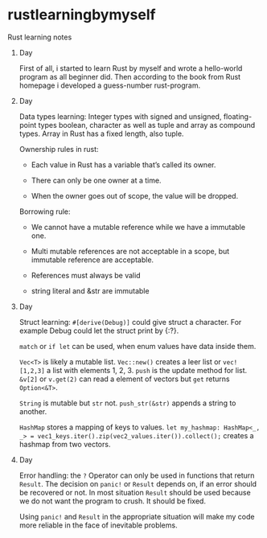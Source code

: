 # rustlearningbymyself
Rust learning notes
1. Day

    First of all, i started to learn Rust by myself and wrote a hello-world program
    as all beginner did. Then according to the book from Rust homepage
    i developed a guess-number rust-program.

2. Day

    Data types learning: Integer types with signed and unsigned, floating-point types
    boolean, character as well as tuple and array as compound types.
    Array in Rust has a fixed length, also tuple.
    
    Ownership rules in rust: 
    
     - Each value in Rust has a variable that’s called its owner.
          
     - There can only be one owner at a time.
          
     - When the owner goes out of scope, the value will be dropped.
     
    Borrowing rule:
    
     - We cannot have a mutable reference while we have a immutable one.
     
     - Multi mutable references are not acceptable in a scope, but immutable
     reference are acceptable.
     
     - References must always be valid
     
     - string literal and &str are immutable
     
3. Day
    
    Struct learning: `#[derive(Debug)]` could give struct a character. For example Debug
    could let the struct print by {:?}.
    
    `match` or `if let` can be used, when enum values have data inside them.
    
    `Vec<T>` is likely a mutable list. `Vec::new()` creates a leer list or `vec![1,2,3]`
    a list with elements 1, 2, 3. `push` is the update method for list. `&v[2]` or `v.get(2)`
    can read a element of vectors but `get` returns `Option<&T>`.
    
    `String` is mutable but `str` not. `push_str(&str)` appends a string to another.
    
    `HashMap` stores a mapping of keys to values. `let my_hashmap: HashMap<_, _> = vec1_keys.iter().zip(vec2_values.iter()).collect();`
    creates a hashmap from two vectors.
    
4. Day

    Error handling: the `?` Operator can only be used in functions that return `Result`.
    The decision on `panic!` or `Result` depends on, if an error should be
    recovered or not. In most situation `Result` should be used because we do not 
    want the program to crush. It should be fixed.
    
    Using `panic!` and `Result` in the appropriate situation will make my code
    more reliable in the face of inevitable problems.